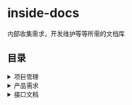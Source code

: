 # inside-docs
内部收集需求，开发维护等等所需的文档库

## 目录
<details>
  <summary>项目管理</summary>
  
  * [喵站开发流程](./项目管理/喵站开发流程.md)
  * [模块开发顺序](./项目管理/模块开发顺序.md)
</details>

<details>
  <summary>产品需求</summary>

  * [用户](./产品需求/用户/)
    > [登录注册需求](./产品需求/用户/登录注册需求.md)
    
    > [动态需求](./产品需求/用户/动态需求.md)

  * [视频](./产品需求/视频/)    
  * [论坛](./产品需求/论坛/)  
  * [内部管理](./产品需求/内部管理/)  
  * [社区管理](./产品需求/社区管理/)  
  * [搜索](./产品需求/搜索/)  
  * [通讯](./产品需求/通讯/)  
  * [其他](./产品需求/其他/)  
</details>

<details>
  <summary>接口文档</summary>
  
  * [restful接口文档](./接口文档/restful接口文档.md)
</details>
